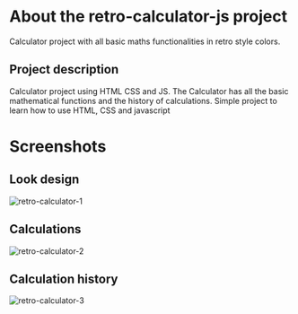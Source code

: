 # About the retro-calculator-js project

Calculator project with all basic maths functionalities in retro style colors.

## Project description 

Calculator project using HTML CSS and JS. The Calculator has all the basic mathematical functions and the history of calculations. Simple project to learn how to use HTML, CSS and javascript

# Screenshots

## Look design
![retro-calculator-1](https://user-images.githubusercontent.com/94242778/175392061-32d54e6d-cae0-487a-a86e-83ad039fe4e9.PNG)

## Calculations
![retro-calculator-2](https://user-images.githubusercontent.com/94242778/175385782-c309b4e7-1cc8-4b90-b63b-9d9ce6b70428.PNG)

## Calculation history
![retro-calculator-3](https://user-images.githubusercontent.com/94242778/175387558-fb836a95-a1ec-4b8a-8e01-15afe5c348c1.PNG)
